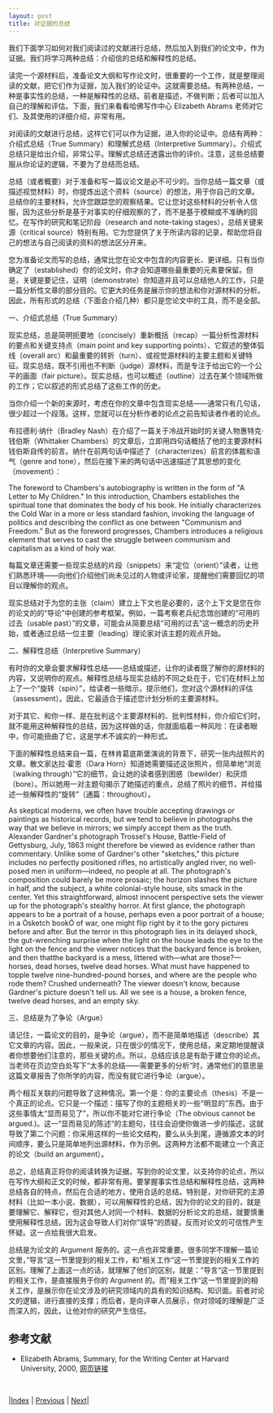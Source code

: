 ```yaml
---
layout: post
title: 对证据的总结
---
```


我们下面学习如何对我们阅读过的文献进行总结，然后加入到我们的论文中，作为证据。我们将学习两种总结：介绍信的总结和解释性的总结。

读完一个源材料后，准备论文大纲和写作论文时，很重要的一个工作，就是整理阅读的文献，把它们作为证据，加入我们的论证中。这就需要总结。有两种总结，一种是事实性的总结，一种是解释性的总结。前者是描述，不做判断；后者可以加入自己的理解和评估。下面，我们来看看哈佛写作中心 Elizabeth Abrams 老师对它们、及其使用的详细介绍，非常有用。

对阅读的文献进行总结，这样它们可以作为证据，进入你的论证中。总结有两种：介绍式总结（True Summary）和理解式总结（Interpretive Summary）。介绍式总结只是给出介绍，非常公平。理解式总结还透露出你的评价。注意，这些总结要服从你论证的逻辑，不要为了总结而总结。

总结（或者概要）对于准备和写一篇议论文是必不可少的。当你总结一篇文章（或描述视觉材料）时，你提炼出这个资料（source）的想法，用于你自己的文章。总结你的主要材料，允许您跟踪您的观察结果。它让您对这些材料的分析令人信服，因为这些分析是基于对事实的仔细观察的了，而不是基于模糊或不准确的回忆。在写作的研究和笔记阶段（research and note-taking stages），总结关键来源（critical source）特别有用。它为您提供了关于所读内容的记录，帮助您将自己的想法与自己阅读的资料的想法区分开来。

您为准备论文而写的总结，通常比您在论文中包含的内容更长、更详细。只有当你确定了（established）你的论文时，你才会知道哪些最重要的元素要保留。但是，关键是要记住，证明（demonstrate）你知道并且可以总结他人的工作，只是一篇分析性文章的部分目的。它更大的任务是展示你的想法和你对源材料的分析。因此，所有形式的总结（下面会介绍几种）都只是您论文中的工具，而不是全部。

一、介绍式总结（True Summary）

现实总结，总是简明扼要地（concisely）重新概括（recap）一篇分析性源材料的要点和关键支持点（main point and key supporting points）、它叙述的整体弧线（overall arc）和最重要的转折（turn）、或视觉源材料的主要主题和关键特征。现实总结，既不引用也不判断（judge）源材料，而是专注于给出它的一个公平的画面（fair picture）。现实总结，也可以概述（outline）过去在某个领域所做的工作；它以叙述的形式总结了这些工作的历史。

当你介绍一个新的来源时，考虑在你的文章中包含现实总结——通常只有几句话，很少超过一个段落。这样，您就可以在分析作者的论点之前告知读者作者的论点。

布拉德利·纳什（Bradley Nash）在介绍了一篇关于冷战开始时的关键人物惠特克·钱伯斯（Whittaker Chambers）的文章后，立即用四句话概括了他的主要源材料 钱伯斯自传的前言。纳什在前两句话中描述了（characterizes）前言的体裁和语气（genre and tone），然后在接下来的两句话中迅速描述了其思想的变化（movement）：

The foreword to Chambers's autobiography is written in the form of "A Letter to My Children." In this introduction, Chambers establishes the spiritual tone that dominates the body of his book. He initially characterizes the Cold War in a more or less standard fashion, invoking the language of politics and describing the conflict as one between "Communism and Freedom." But as the foreword progresses, Chambers introduces a religious element that serves to cast the struggle between communism and capitalism as a kind of holy war.

每篇文章还需要一些现实总结的片段（snippets）来“定位（orient）”读者，让他们熟悉环境——向他们介绍他们尚未见过的人物或评论家，提醒他们需要回忆的项目以理解你的观点。

现实总结对于为您的主张（claim）建立上下文也是必要的，这个上下文是您在你的论文的的“导论”中创建的参考框架。例如，一篇考察老兵纪念馆创建的“可用的过去（usable past）”的文章，可能会从简要总结“可用的过去”这一概念的历史开始，或者通过总结一位主要（leading）理论家对该主题的观点开始。

二、解释性总结（Interpretive Summary）

有时你的文章会要求解释性总结——总结或描述，让你的读者既了解你的源材料的内容，又说明你的观点。解释性总结与现实总结的不同之处在于，它们在材料上加上了一个“旋转（spin）”，给读者一些暗示，提示他们，您对这个源材料的评估（assessment）。因此，它最适合于描述您计划分析的主要源材料。

对于其它、和你一样、是在批判这个主要源材料的、批判性材料，你介绍它们时，就不能用这种解释性的总结，因为这样做的话，你就面临着一种风险：在读者眼中，你可能扭曲了它，这是学术不诚实的一种形式。

下面的解释性总结来自一篇，在林肯葛底斯堡演说的背景下，研究一张内战照片的文章。散文家达拉·霍恩（Dara Horn）知道她需要描述这张照片，但简单地“浏览（walking through）”它的细节，会让她的读者感到困惑（bewilder）和厌烦（bore）。所以她用一对主题句揭示了她描述的重点，总结了照片的细节，并给描述一些解释性的“旋转”（通篇：throughout）。

As skeptical moderns, we often have trouble accepting drawings or paintings as historical records, but we tend to believe in photographs the way that we believe in mirrors; we simply accept them as the truth. Alexander Gardner's photograph Trossel's House, Battle-Field of Gettysburg, July, 1863  might therefore be viewed as evidence rather than commentary. Unlike some of Gardner's other "sketches," this picture includes no perfectly positioned rifles, no artistically angled river, no well-posed men in uniform—indeed, no people at all. The photograph's composition could barely be more prosaic; the horizon slashes the picture in half, and the subject, a white colonial-style house, sits smack in the center. Yet this straightforward, almost innocent perspective sets the viewer up for the photograph's stealthy horror. At first glance, the photograph appears to be a portrait of a house, perhaps even a poor portrait of a house; in a Òsketch bookÓ of war, one might flip right by it to the gory pictures before and after. But the terror in this photograph lies in its delayed shock, the gut-wrenching surprise when the light on the house leads the eye to the light on the fence and the viewer notices that the backyard fence is broken, and then thatthe backyard is a mess, littered with—what are those?—horses, dead horses, twelve dead horses. What must have happened to topple twelve nine-hundred-pound horses, and where are the people who rode them? Crushed underneath? The viewer doesn't know, because Gardner's picture doesn't tell us. All we see is a house, a broken fence, twelve dead horses, and an empty sky.

三、总结是为了争论（Argue）

请记住，一篇论文的目的，是争论（argue），而不是简单地描述（describe）其它文章的内容。因此，一般来说，只在很少的情况下，使用总结，来定期地提醒读者你想要他们注意的，那些关键的点。所以，总结应该总是有助于建立你的论点。当老师在页边空白处写下“太多的总结——需要更多的分析”时，通常他们的意思是这篇文章报告了你所学的内容，而没有就它进行争论（argue）。

两个相互关联的问题导致了这种情况。第一个是：你的主要论点（thesis）不是一个真正的论点。它只是一个描述：描写了你的主题相关的一些“明显的”东西。由于这些事情太“显而易见了”，所以你不能对它进行争论（The obvious cannot be argued.)。这一“显而易见的陈述“的主题句，往往会迫使你做进一步的描述，这就导致了第二个问题：你采用这样的一些论文结构，要么从头到尾，遵循源文本的时间顺序，要么只是简单地列出源材料，作为示例。这两种方法都不能建立一个真正的论文（build an argument）。

总之，总结真正将你的阅读转换为证据，写到你的论文里，以支持你的论点，所以在写作大纲和正文的时候，都非常有用。要掌握事实性总结和解释性总结，这两种总结各自的特点，然后在合适的地方，使用合适的总结。特别是，对你研究的主源材料（比如一本小说、数据），可以用解释性的总结，因为你的论文的目的，就是要理解它、解释它，但对其他人对同一个材料、数据的分析论文的总结，就要慎重使用解释性总结，因为这会导致人们对你”误导“的质疑，反而对论文的可信性产生怀疑。这一点给我很大启发。

总结是为论文的 Argument 服务的。这一点也非常重要。很多同学不理解一篇论文里，”导言“这一节里提到的相关工作，和”相关工作“这一节里提到的相关工作的区别。理解了上面这一点的话，就理解了他们的区别，就是：”导言“这一节里提到的相关工作，是直接服务于你的 Argument 的。而”相关工作“这一节里提到的相关工作，是展示你在论文涉及的研究领域内的具有的知识结构、知识面。前者对论文的逻辑，进行直接的支撑；而后者，是向评审人员展示，你对领域的理解是广泛而深入的，因此，让他对你的研究产生信任。

## 参考文献

- Elizabeth Abrams, Summary, for the Writing Center at Harvard University, 2000, [网页链接](https://writingcenter.fas.harvard.edu/pages/summary)

<br/>

|[Index](../../) | [Previous](4-3-method) | [Next](4-6-source)|

